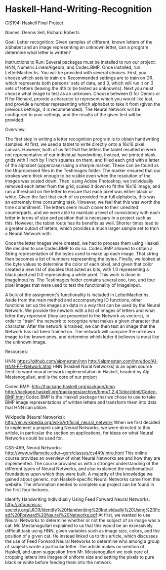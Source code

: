 Haskell-Hand-Writing-Recognition
================================

CIS194: Haskell Final Project

Names: Dennis Sell, Richard Roberts

Goal: Letter recognition: Given samples of different, known letters of the 
alphabet and an image representing an unknown letter, can a program determine 
what letter is written? 

Instructions to Run: Several packages must be installed to run our
project: HNN, Numeric.LinearAlgebra, and Codec.BMP. Once installed,
run LetterMacher.hs. You will be provided with several choices. First, you 
choose which sets to train on. Recommended settings are to train on DR, which
represents both persons' sets of data, and 3, which will run it on 3 sets of
letters (leaving the 4th to be tested as unknowns). Next you must choose what
image to test as an unknown. Choose between D for Dennis or R for Richard,
provide a character to represent which you would like test, and provide a
number representing which alphabet to take it from (given the previous settings,
4 is recommended). The Neural Network will be configured to your settings,
and the results of the given test will be provided.



Overview:

The first step in writing a letter recognition program is to obtain
handwriting samples. At first, we used a tablet to write directly onto a
16x16 pixel canvas. However, both of us felt that the letters the tablet
resulted in were not representative of our individual handwriting. Instead,
we printed blank grids with 1 inch by 1 inch squares on them, and filled each
grid with a letter of the alphabet (uppercase) using a sharpie marker.
These can be found as the Unprocessed files in the TestImages folder. The
marker ensured that our strokes were thick enough to be visible even when the
resolution of the images was scaled down. Then, using Adobe Photoshop, we
individually removed each letter from the grid, scaled it down to fit the 
16x16 image, and ran a threshold on the letter to ensure that each pixel was
either black or white. Given the fact that each of us provided four full
alphabets, this was an extremely time consuming task. However, we feel that this was
worth the time commitment. The letters seem much closer to their unedited
counterparts, and we were able to maintain a level of consistency with each letter
in terms of size and position that is necessary in a project such as this.
However, the tablet route has its benefits as well. Shorter times lead to a
greater output of letters, which provides a much larger sample set to train
a Neural Network with. 

Once the letter images were created, we had to process them using Haskell. We
decided to use Codec.BMP to do so. Codec.BMP allowed to obtain a String representation
of the bytes used to make up each image. That string then becomes a list of numbers
representing the bytes. Finally, we looked at the byte values to determine the
color of each pixel, and given that color created a new list of doubles that acted
as bits, with 1.0 representing a black pixel and 0.0 representing a white pixel.
This work is done in ImageInput.hs. The TestImages folder contains several one,
two, and four pixel images that were used to test the functionality of ImageInput.

A bulk of the assignment's functionality is included in LetterMacher.hs. Aside
from the main method and accompanying IO functions, other functions set up the
images an data in a way that can be used by the Neural Network. We provide the
newtork with a list of images of letters and what letter they represent (they
are presented to the Network as vectors), in order to "train" the network to
recognize what makes a given character that character. After the network is
trained, we can then test an image that the Network has not been trained on. The
network will compare the unknown image to the known ones, and determine which
letter it believes is most like the unknown image.


Resources:

HNN: https://github.com/alpmestan/hnn
http://alpmestan.com/hnn/doc/AI-HNN-FF-Network.html
    HNN (Haskell Nural Networks) is an open source feed-forward neural network
    implementation in Haskell, headed by  Alp Mestanogullari, and is the core of
    our project

Codec.BMP: http://hackage.haskell.org/package/bmp 
http://hackage.haskell.org/packages/archive/bmp/1.2.4.1/doc/html/Codec-BMP.html
    Codec.BMP is the Haskell package that we chose to use to take BMP
    image representations of written letters and transform them into data
    that HNN can utilize. 

Wikipedia (Neural Networks): 
http://en.wikipedia.org/wiki/Artificial_neural_network
    When we first decided to implement a project using Neural Networks, we were
    directed to this article, in particular the section on applications, for
    ideas on what Neural Networks could be used for.

CSS-499, Neural Networks: http://www.willamette.edu/~gorr/classes/cs449/intro.html
    This online course provides an overview of what Neural Networks are and how
    they are implemented. The course provided us with a stronger understanding
    of the different types of Neural Networks, and also explained the mathematical
    foundations upon which they were built. A majority of the knowledge we
    gained about generic, non Haskell-specific Neural Networks came from this
    website. The information needed to complete our project can be found in
    the first four lectures.

Identify Handwriting Individually Using Feed Forward Neural Networks:
http://infonomics-society.org/IJICR/Identify%20Handwriting%20Individually%20Using%20Feed%20Forward%20Neural%20Networks.pdf
    At first, we wanted to use Neural Networks to determine whether or not the
    subject of an image was a cat. Mr. Mestanogullari explained to us that this
    would be an excessively difficult task using HNN, given variables such as
    image size, colors, and the position of a given cat. He instead linked us to
    this article, which discusses the use of Feed Forward Neural Networks to
    determine who among a group of subjects wrote a particular letter. The
    article makes no mention of Haskell, and upon suggestion from Mr.
    Mestanogullari we took care of cropping letters into images of uniform size
    and setting the pixels to pure black or white before feeding them into
    the network.
